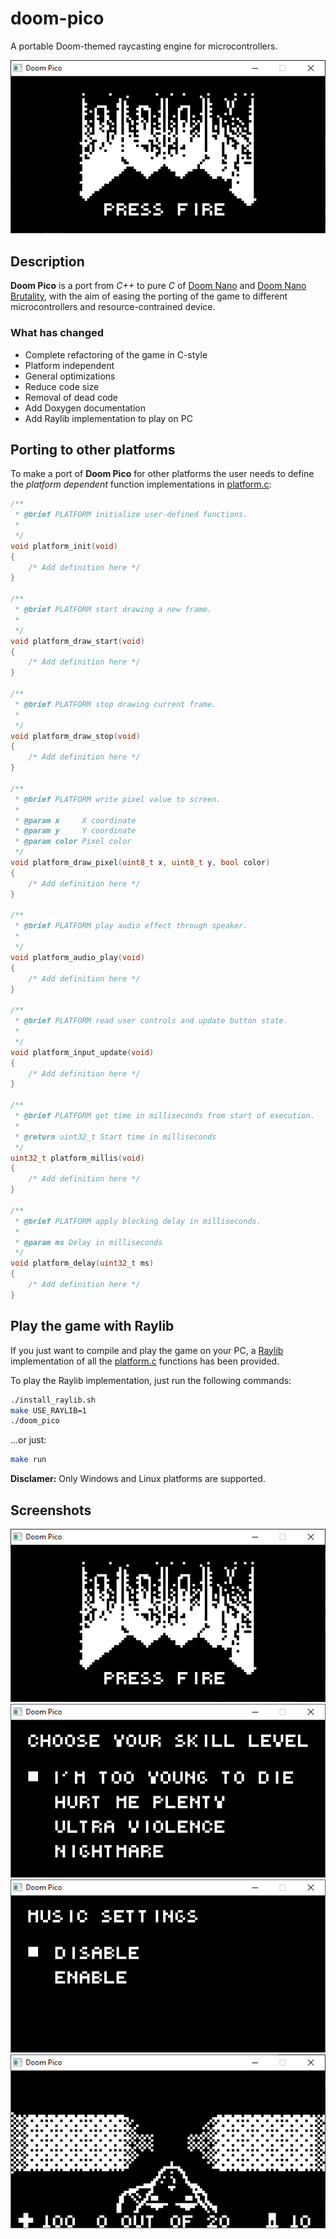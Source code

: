 # doom-pico

A portable Doom-themed raycasting engine for microcontrollers.

![Intro screen](img/intro.png)

## Description

**Doom Pico** is a port from *C++* to pure *C* of [Doom Nano](https://github.com/daveruiz/doom-nano) and [Doom Nano Brutality](https://github.com/Ritbulau/Doom-Nano-Brutailty), with the aim of easing the porting of the game to different microcontrollers and resource-contrained device.

### What has changed

- Complete refactoring of the game in C-style
- Platform independent
- General optimizations
- Reduce code size
- Removal of dead code
- Add Doxygen documentation
- Add Raylib implementation to play on PC

## Porting to other platforms

To make a port of **Doom Pico** for other platforms the user needs to define the *platform dependent* function implementations in [platform.c](src/platform.c):

```c
/**
 * @brief PLATFORM initialize user-defined functions.
 * 
 */
void platform_init(void)
{
    /* Add definition here */
}

/**
 * @brief PLATFORM start drawing a new frame.
 * 
 */
void platform_draw_start(void)
{
    /* Add definition here */
}

/**
 * @brief PLATFORM stop drawing current frame.
 * 
 */
void platform_draw_stop(void)
{
    /* Add definition here */
}

/**
 * @brief PLATFORM write pixel value to screen.
 * 
 * @param x     X coordinate
 * @param y     Y coordinate
 * @param color Pixel color
 */
void platform_draw_pixel(uint8_t x, uint8_t y, bool color)
{
    /* Add definition here */
}

/**
 * @brief PLATFORM play audio effect through speaker.
 * 
 */
void platform_audio_play(void)
{
    /* Add definition here */
}

/**
 * @brief PLATFORM read user controls and update button state.
 * 
 */
void platform_input_update(void)
{
    /* Add definition here */
}

/**
 * @brief PLATFORM get time in milliseconds from start of execution.
 * 
 * @return uint32_t Start time in milliseconds
 */
uint32_t platform_millis(void)
{
    /* Add definition here */
}

/**
 * @brief PLATFORM apply blocking delay in milliseconds.
 * 
 * @param ms Delay in milliseconds
 */
void platform_delay(uint32_t ms)
{
    /* Add definition here */
}
```

## Play the game with Raylib

If you just want to compile and play the game on your PC, a [Raylib](https://www.raylib.com/) implementation of all the [platform.c](src/platform.c) functions has been provided.

To play the Raylib implementation, just run the following commands:

```bash
./install_raylib.sh
make USE_RAYLIB=1
./doom_pico
```

...or just:

```bash
make run
```

**Disclamer:** Only Windows and Linux platforms are supported.

## Screenshots

![Intro screen](img/intro.png)
![Difficulty selection](img/difficulty.png)
![Music settings](img/music.png)
![Level 1](img/level1.png)
